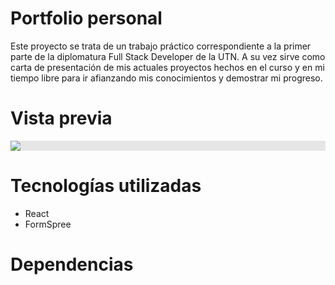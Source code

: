 # Portfolio personal

Este proyecto se trata de un trabajo práctico correspondiente a la primer parte de la diplomatura Full Stack Developer de la UTN. A su vez sirve como carta de presentación de mis actuales proyectos hechos en el curso y en mi tiempo libre para ir afianzando mis conocimientos y demostrar mi progreso.

# Vista previa

<img style="display: block;-webkit-user-select: none;margin: auto;cursor: zoom-in;background-color: hsl(0, 0%, 90%);transition: background-color 300ms;" src="https://lh3.googleusercontent.com/u/0/drive-viewer/AAOQEOQUToNQE6Dk3QTLpIHpLxeceQs8NwcgihwNGHoGKf5Fz7YWrSqhHnfyjZPYoUPBRde7s2YO7ARgiSy-N8MXLeU1AE5DnA=w1920-h937">

# Tecnologías utilizadas

* React
* FormSpree

# Dependencias
